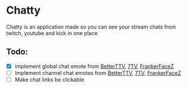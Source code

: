 # Chatty
Chatty is an application made so you can see your stream chats from twitch, youtube and kick in one place

## Todo:
  - [X] implement global chat emote from [BetterTTV](https://betterttv.com/), [7TV](7tv.app), [FrankerFaceZ](https://www.frankerfacez.com/)
  - [ ] Implement channel chat emotes from [BetterTTV](https://betterttv.com/), [7TV](7tv.app), [FrankerFaceZ](https://www.frankerfacez.com/)
  - [ ] Make chat links be clickable
